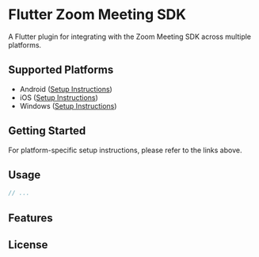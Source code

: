 # Flutter Zoom Meeting SDK

A Flutter plugin for integrating with the Zoom Meeting SDK across multiple platforms.

## Supported Platforms

- Android ([Setup Instructions](./README_ANDROID.md))
- iOS ([Setup Instructions](./README_IOS.md))
- Windows ([Setup Instructions](./README_WINDOWS.md))

## Getting Started

For platform-specific setup instructions, please refer to the links above.

## Usage

```dart
// ...
```

## Features

## License
